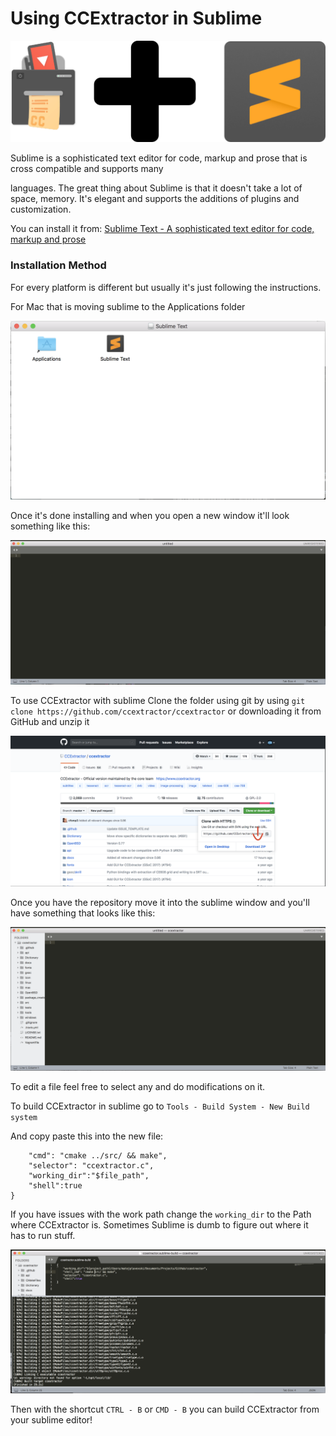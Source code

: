 #  Using CCExtractor in Sublime
![banner](img/banner.png)

Sublime is a sophisticated text editor for code, markup and prose that is cross compatible and supports many 

languages. The great thing about Sublime is that it doesn't take a lot of space, memory. It's elegant and supports the additions of plugins and customization.

You can install it from: [Sublime Text - A sophisticated text editor for code, markup and prose](https://www.sublimetext.com/)

### Installation Method

For every platform is different but usually it's just following the instructions.

For Mac that is moving sublime to the Applications folder

![download](img/download.png)


Once it's done installing and when you open a new window it'll look something like this:

![new_window](img/new_window.png)

To use CCExtractor with sublime Clone the folder using git by using `git clone https://github.com/ccextractor/ccextractor` or downloading it from GitHub and unzip it

![github_download](img/github_download.png)

Once you have the repository move it into the sublime window and you'll have something that looks like this:


![ccextractor_sublime_window](img/ccextractor_sublime_window.png)

To edit a file feel free to select any and do modifications on it.

To build CCExtractor in sublime go to `Tools - Build System - New Build system`

And copy paste this into the new file:

```{
	"cmd": "cmake ../src/ && make",
	"selector": "ccextractor.c",
	"working_dir":"$file_path",
	"shell":true
}
```

If you have issues with the work path change the `working_dir` to the Path where CCExtractor is. Sometimes Sublime is dumb to figure out where it has to run stuff.

![build_finished](img/build_finished.png)

Then with the shortcut `CTRL - B` or `CMD - B` you can build CCExtractor from your sublime editor!
